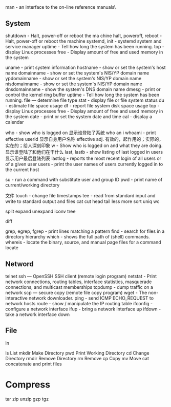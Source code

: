 
##

man - an interface to the on-line reference manuals\

## System

shutdown - Halt, power-off or reboot the ma chine
halt, poweroff, reboot - Halt, power-off or reboot the machine
systemd, init - systemd system and service manager
uptime - Tell how long the system has been running.
top - display Linux processes
free - Display amount of free and used memory in the system

uname - print system information
hostname - show or set the system's host name
domainname - show or set the system's NIS/YP domain name
ypdomainname - show or set the system's NIS/YP domain name
nisdomainname - show or set the system's NIS/YP domain name
dnsdomainname - show the system's DNS domain name
dmesg - print or control the kernel ring buffer
uptime - Tell how long the system has been running.
file — determine file type
stat - display file or file system status
du - estimate file space usage
df - report file system disk space usage
top - display Linux processes
free - Display amount of free and used memory in the system
date - print or set the system date and time
cal - display a calendar

who - show who is logged on 显示谁登陆了系统
who an i
whoami - print effective userid 显示自身用户名称 effective adj. 有效的，起作用的；实际的，实在的；给人深刻印象
w - Show who is logged on and what they are doing. 显示谁登陆了和他们在干什么
last, lastb - show listing of last logged in users 显示用户最后登陆列表
lastlog - reports the most recent login of all users or of a given user
users - print the user names of users currently logged in to the current host


su - run a command with substitute user and group ID
pwd - print name of current/working directory

文件
touch - change file timestamps
tee - read from standard input and write to standard output and files
cat
cut
head
tail
less
more
sort
uniq
wc

split
expand
unexpand
iconv
tree

diff



grep, egrep, fgrep - print lines matching a pattern
find - search for files in a directory hierarchy
which - shows the full path of (shell) commands.
whereis - locate the binary, source, and manual page files for a command
locate


## Netword

telnet
ssh — OpenSSH SSH client (remote login program)
netstat - Print network connections, routing tables, interface statistics, masquerade connections, and multicast memberships
tcpdump - dump traffic on a network
scp — secure copy (remote file copy program)
wget - The non-interactive network downloader.
ping - send ICMP ECHO_REQUEST to network hosts
route - show / manipulate the IP routing table
ifconfig - configure a network interface
ifup - bring a network interface up
ifdown - take a network interface down

## File

ln

ls List
mkdir Make Directory
pwd Print Working Directory
cd Change Directory
rmdir Remove Directory
rm Remove
cp Copy
mv Move
cat concatenate and print files

# Compress

tar
zip
unzip
gzp
tgz